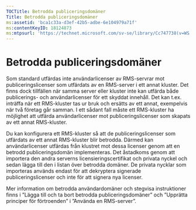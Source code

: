 ```yaml
---
TOCTitle: Betrodda publiceringsdomäner
Title: Betrodda publiceringsdomäner
ms:assetid: 'bca1c33a-d3ef-42b5-adbe-6e104979a71f'
ms:contentKeyID: 18124873
ms:mtpsurl: 'https://technet.microsoft.com/sv-se/library/Cc747738(v=WS.10)'
---
```


Betrodda publiceringsdomäner
============================

Som standard utfärdas inte användarlicenser av RMS-servrar mot publiceringslicenser som utfärdats av en RMS-server i ett annat kluster. Det finns dock tillfällen när samma server eller kluster inte kan utfärda både publicerings- och användarlicenser för ett skyddat innehåll. Det kan t.ex. inträffa när ett RMS-kluster tas ur bruk och ersätts av ett annat, exempelvis när två företag går samman. I ett sådant fall måste ett RMS-kluster ha möjlighet att utfärda användarlicenser mot publiceringslicenser som skapats av ett annat RMS-kluster.

Du kan konfigurera ett RMS-kluster så att de publiceringslicenser som utfärdats av ett annat RMS-kluster blir betrodda. Därmed kan användarlicenser utfärdas från klustret mot dessa licenser genom att en betrodd publiceringsdomän implementeras. Det åstadkoms genom att importera den andra serverns licensieringscertifikat och privata nyckel och sedan lägga till den i listan över betrodda domäner. De privata nycklar som importeras används endast för att dekryptera signerade publiceringslicenser och inte för att signera nya licenser.

Mer information om betrodda användardomäner och stegvisa instruktioner finns i ”Lägga till och ta bort betrodda publiceringsdomäner” och ”Upprätta principer för förtroenden” i ”Använda en RMS-server”.
